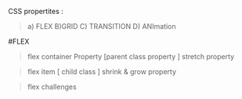CSS propertites :
> a) FLEX 
> B)GRID
> C) TRANSITION 
> D) ANImation


#FLEX
> flex container Property [parent class property ]
stretch property




> flex item [ child class ]
shrink & grow property


> flex challenges
